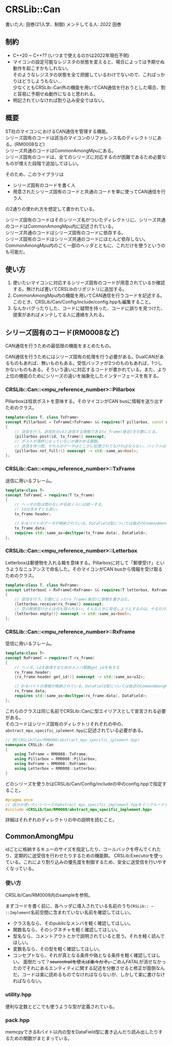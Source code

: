 # CRSLib::Can

書いた人: 田巻(21入学、制御)
メンテしてる人:
2022 田巻

## 制約
- C++20 ~ C++?? (いつまで使えるのかは2022年現在不明)
- マイコンの設定可能なレジスタの状態を変えると、場合によっては予期せぬ動作を起こすかもしれない。  
そのようなレジスタの状態を全て把握しているわけでないので、こればっかりはどうしようもない...  
少なくともCRSLib::Can外の機能を用いてCAN通信を行おうとした場合、割と容易に予期せぬ動作になると思われる。  
- 明記されていなければ割り込み安全ではない。

## 概要
ST社のマイコンにおけるCAN通信を管理する機能。  
シリーズ固有のコードは該当のマイコンのリファレンス名のディレクトリにある。(RM0008など)  
シリーズ共通のコードはCommonAmongMpuにある。  
シリーズ固有のコードは、全てのシリーズに対応するのが困難であるため必要なものが増えた段階で追加してほしい。  

そのため、このライブラリは
- シリーズ固有のコードを書く人
- 用意されたシリーズ固有のコードと共通のコードを単に使ってCAN通信を行う人

の2通りの使われ方を想定して書かれている。

シリーズ固有のコードはそのシリーズ名がついたディレクトリに、シリーズ共通のコードはCommonAmongMpu内に記述されている。  
シリーズ共通のコードはシリーズ固有のコードに依存する。  
シリーズ固有のコードはシリーズ共通のコードにほとんど依存しない。CommonAmongMpu内のごく一部のヘッダとともに、これだけを使うというのも可能だ。

## 使い方
1. 使いたいマイコンに対応するシリーズ固有のコードが用意されているか確認する。無ければ書いてCRSLibのリポジトリに追加する。
2. CommonAmongMpu内の機能を用いてCAN通信を行うコードを記述する。
  このとき、CRSLib/Can/Config/include/config.hppも編集すること。
3. なんかバグったりした、コードに疑問を持った、コードに誤りを見つけた、提案があればメンテしてる人に連絡を入れる。

## シリーズ固有のコード(RM0008など)
CAN通信を行うための最低限の機能をまとめたもの。

CAN通信を行うためにはシリーズ固有の処理を行う必要がある。DualCANがあるものもあれば、無いものもある。受信バッファが2つのものもあれば、1つしかないものもある。そういう違いに対応するコードが書かれている。また、より上位の機能のためにシリーズの違いを抽象化したインターフェースを有する。

### CRSLib::Can::\<mpu_reference_number\>::Pillarbox
Pillarboxは柱状ポストを意味する。そのマイコンがCAN busに情報を送り出すためのクラス。
```C++
template<class T, class TxFrame>
concept PillarboxC = TxFrameC<TxFrame> && requires(T pillarbox, const u32 id, TxFrame tx_frame)
{
	// 送信を行う。送信先のidと送信する情報であるtx_frame(後述)を引数にとる。
	{pillarbox.post(id, tx_frame)} noexcept;
	// ポストが満杯になっていないか確かめる関数。
	// 送信を待つ間、それらのデータはどこかに記憶されてなければならない。バッファは有限なので、溢れないよう監視する必要がある。
	{pillarbox.not_full()} noexcept -> std::same_as<bool>;
};
```

### CRSLib::Can::\<mpu_reference_number\>::TxFrame
送信に用いるフレーム。
```C++
template<class T>
concept TxFrameC = requires(T tx_frame)
{
	// ヘッダの型は問わないが名前くらいは統一する。
	// Idは含まずとも良い。
	tx_frame.header;

	// 0~8バイトのデータが格納されている。DataField型については後述のCommonAmongMpuの項を参照。
	tx_frame.data;
	requires std::same_as<decltype(tx_frame.data), DataField>;
};
```

### CRSLib::Can::\<mpu_reference_number\>::Letterbox
Letterboxは郵便物を入れる箱を意味する。Pillarboxに対して「郵便受け」というようなニュアンスで命名した。そのマイコンがCAN busから情報を受け取るためのクラス。
```C++
template<class T, class RxFrame>
concept LetterboxC = RxFrameC<RxFrame> && requires(T letterbox, RxFrame rx_frame)
{
	// 受信を行う。引数にとったrx_frame(後述)に情報を書き込む。
	{letterbox.receive(rx_frame)} noexcept;
	// 空の郵便受けからは何も得られない。そんなときに受信しようとするのは、やるだけ無駄である。
	{letterbox.empty()} noexcept -> std::same_as<bool>;
};
```

### CRSLib::Can::\<mpu_reference_number\>::RxFrame
受信に用いるフレーム。
```C++
template<class T>
concept RxFrameC = requires(T rx_frame)
{
	// ヘッダ。idを取得するためのメンバ関数get_idを有する
	rx_frame.header;
	{rx_frame.header.get_id()} noexcept -> std::same_as<u32>;

	// 0~8バイトの情報が格納されている。DataField型については後述のCommonAmongMpuの項を参照。
	rx_frame.data;
	requires std::same_as<decltype(rx_frame.data), DataField>;
};
```

これらのクラスは同じ名前でCRSLib::Canに型エイリアスとして宣言される必要がある。  
そのコードはシリーズ固有のディレクトリそれぞれの中の、```abstract_mpu_specific_iplement.hpp```に記述されている必要がある。
```C++
// 例(CRSLib/Can/RM0008/abstract_mpu_specific_iplement.hpp)
namespace CRSLib::Can
{
	using TxFrame = RM0008::TxFrame;
	using Pillarbox = RM0008::Pillarbox;
	using RxFrame = RM0008::RxFrame;
	using Letterbox = RM0008::Letterbox;
}
```

どのシリーズを使うかはCRSLib/Can/Config/includeの中のconfig.hppで指定すること。
```C++
#pragma once
// 自分の使いたいシリーズのabstract_mpu_specific_implement.hppをインクルードすること。
#include <CRSLib/Can/RM0008/abstract_mpu_specific_implement.hpp>

```

詳細はそれぞれのディレクトリの中の説明を読むこと。

## CommonAmongMpu
idごとに格納するキューのサイズを指定したり、コールバックを呼んでくれたり、定期的に送受信を行わせたりするための機能群。
CRSLib:Executorを使っている。これにより割り込みの優先度を制御するため、安全に送受信を行いやすくなっている。

### 使い方
CRSLib/Can/RM0008内のsampleを参照。

まずコードを書く前に、各ヘッダに導入されている名前のうち```CRSLib:: ~ ::Implement```名前空間に含まれていない名前を確認してほしい。  
- クラス名なら、そのpublicなメンバを軽く確認してほしい。
- 関数名なら、そのシグネチャを軽く確認してほしい。
- 型名なら、コメントアウトとかで説明されていると思う。それを軽く読んでほしい。
- 変数名なら、その型を軽く確認してほしい。
- コンセプトなら、それが真となる条件や偽となる条件を軽く確認してほしい。
面倒だって？~~sourcetrailを使えば楽々だぞ。~~ごめんFATALが消せなかったのでそれにあるエンティティに関する記述を分散させると修正が面倒なんだ。コードは楽に読めるものでなければならないが、しかして楽に書けなければならない。

### utility.hpp
便利な定数とどこでも使うような型が定義されている。

### pack.hpp
memcpyできる8バイト以内の型をDataField型に書き込んだり読み出したりするための関数がまとまっている。

